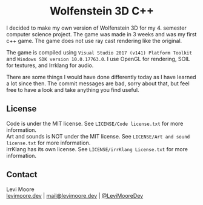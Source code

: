 <p align="center">
  <h1 align="center">Wolfenstein 3D C++</h1>
</p>

I decided to make my own version of Wolfenstein 3D for my 4. semester computer science project. The game was made in 3 weeks and was my first c++ game. The game does not use ray cast rendering like the original.

The game is compiled using `Visual Studio 2017 (v141) Platform Toolkit` and `Windows SDK version 10.0.17763.0`. I use OpenGL for rendering, SOIL for textures, and Irrklang for audio.

There are some things I would have done differently today as I have learned a lot since then. The commit messages are bad, sorry about that, but feel free to have a look and take anything you find useful.


<!-- LICENSE -->
## License
Code is under the MIT license. See `LICENSE/Code license.txt` for more information.<br>
Art and sounds is NOT under the MIT license. See `LICENSE/Art and sound license.txt` for more information.<br>
irrKlang has its own license. See `LICENSE/irrKlang License.txt` for more information.

<!-- CONTACT -->
## Contact
Levi Moore<br>[levimoore.dev](https://levimoore.dev)  | mail@levimoore.dev | [@LeviMooreDev](https://twitter.com/LeviMooreDev)

